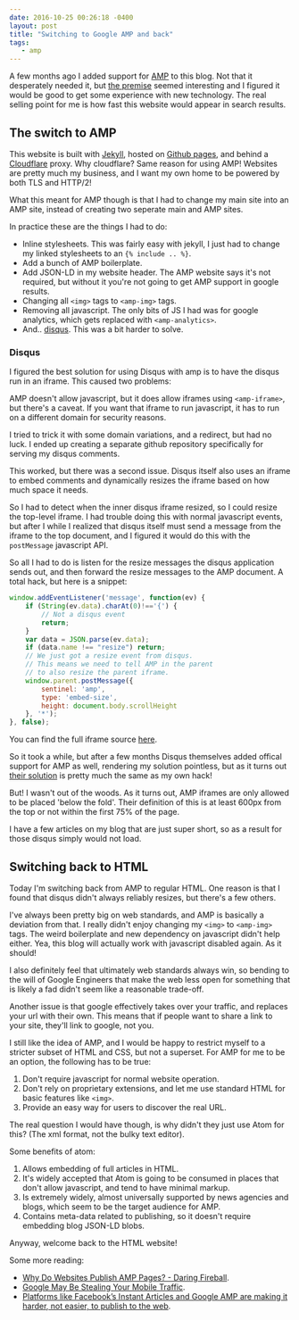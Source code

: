 ```yaml
---
date: 2016-10-25 00:26:18 -0400
layout: post
title: "Switching to Google AMP and back"
tags:
   - amp
---
```


A few months ago I added support for [AMP][1] to this blog. Not that it
desperately needed it, but [the premise][2] seemed interesting and I figured it
would be good to get some experience with new technology. The real selling
point for me is how fast this website would appear in search results.


The switch to AMP
-----------------

This website is built with [Jekyll][3], hosted on [Github pages][4], and
behind a [Cloudflare][5] proxy. Why cloudflare? Same reason for using AMP!
Websites are pretty much my business, and I want my own home to be powered by
both TLS and HTTP/2!

What this meant for AMP though is that I had to change my main site into an
AMP site, instead of creating two seperate main and AMP sites.

In practice these are the things I had to do:

* Inline stylesheets. This was fairly easy with jekyll, I just had to change
  my linked stylesheets to an `{% include .. %}`.
* Add a bunch of AMP boilerplate.
* Add JSON-LD in my website header. The AMP website says it's not required,
  but without it you're not going to get AMP support in google results.
* Changing all `<img>` tags to `<amp-img>` tags.
* Removing all javascript. The only bits of JS I had was for google analytics,
  which gets replaced with `<amp-analytics>`.
* And.. [disqus][6]. This was a bit harder to solve.

### Disqus

I figured the best solution for using Disqus with amp is to have the disqus
run in an iframe. This caused two problems:

AMP doesn't allow javascript, but it does allow iframes using `<amp-iframe>`,
but there's a caveat. If you want that iframe to run javascript, it has to run
on a different domain for security reasons.

I tried to trick it with some domain variations, and a redirect, but had no
luck. I ended up creating a separate github repository specifically for
serving my disqus comments.

This worked, but there was a second issue. Disqus itself also uses an iframe
to embed comments and dynamically resizes the iframe based on how much space
it needs.

So I had to detect when the inner disqus iframe resized, so I could resize
the top-level iframe. I had trouble doing this with normal javascript events,
but after I while I realized that disqus itself must send a message from the
iframe to the top document, and I figured it would do this with the
`postMessage` javascript API.

So all I had to do is listen for the resize messages the disqus application
sends out, and then forward the resize messages to the AMP document. A total
hack, but here is a snippet:

```js
window.addEventListener('message', function(ev) {
    if (String(ev.data).charAt(0)!=='{') {
        // Not a disqus event
        return;
    }
    var data = JSON.parse(ev.data);
    if (data.name !== "resize") return;
    // We just got a resize event from disqus.
    // This means we need to tell AMP in the parent
    // to also resize the parent iframe.
    window.parent.postMessage({
        sentinel: 'amp',
        type: 'embed-size',
        height: document.body.scrollHeight
    }, '*');
}, false);
```

You can find the full iframe source [here][8].

So it took a while, but after a few months Disqus themselves added offical
support for AMP as well, rendering my solution pointless, but as it turns out
[their solution][9] is pretty much the same as my own hack!

But! I wasn't out of the woods. As it turns out, AMP iframes are only allowed
to be placed 'below the fold'. Their definition of this is at least 600px from
the top or not within the first 75% of the page.

I have a few articles on my blog that are just super short, so as a result for
those disqus simply would not load.

Switching back to HTML
----------------------

Today I'm switching back from AMP to regular HTML. One reason is that I found
that disqus didn't always reliably resizes, but there's a few others.

I've always been pretty big on web standards, and AMP is basically a deviation
from that. I really didn't enjoy changing my `<img>` to `<amp-img>` tags. The
weird boilerplate and new dependency on javascript didn't help either. Yea,
this blog will actually work with javascript disabled again. As it should!

I also definitely feel that ultimately web standards always win, so bending
to the will of Google Engineers that make the web less open for something that
is likely a fad didn't seem like a reasonable trade-off.

Another issue is that google effectively takes over your traffic, and replaces
your url with their own. This means that if people want to share a link to
your site, they'll link to google, not you.

I still like the idea of AMP, and I would be happy to restrict myself to a
stricter subset of HTML and CSS, but not a superset. For AMP for me to be an
option, the following has to be true:

1. Don't require javascript for normal website operation.
2. Don't rely on proprietary extensions, and let me use standard HTML for
   basic features like `<img>`.
3. Provide an easy way for users to discover the real URL.

The real question I would have though, is why didn't they just use Atom for
this? (The xml format, not the bulky text editor).

Some benefits of atom:

1. Allows embedding of full articles in HTML.
2. It's widely accepted that Atom is going to be consumed in places that
   don't allow javascript, and tend to have minimal markup.
3. Is extremely widely, almost universally supported by news agencies and
   blogs, which seem to be the target audience for AMP.
4. Contains meta-data related to publishing, so it doesn't require embedding
   blog JSON-LD blobs.

Anyway, welcome back to the HTML website!

Some more reading:

* [Why Do Websites Publish AMP Pages? - Daring Fireball][10].
* [Google May Be Stealing Your Mobile Traffic][12].
* [Platforms like Facebook’s Instant Articles and Google AMP are making it harder, not easier, to publish to the web][11].



[1]: https://www.ampproject.org/
[2]: https://www.ampproject.org/learn/about-amp/
[3]: https://jekyllrb.com/
[4]: https://pages.github.com/
[5]: http://cloudflare.com/
[6]: https://disqus.com/
[7]: https://github.com/ampproject/amphtml/blob/master/extensions/amp-iframe/amp-iframe.md
[8]: https://github.com/evert/everts-blog-disqus
[9]: https://github.com/disqus/disqus-install-examples/tree/master/google-amp
[10]: http://daringfireball.net/linked/2016/10/21/google-amp
[11]: http://www.recode.net/2016/10/20/13318746/online-publishing-platform-amp-facebook-instant-articles-apple-news
[12]: https://www.alexkras.com/google-may-be-stealing-your-mobile-traffic/
